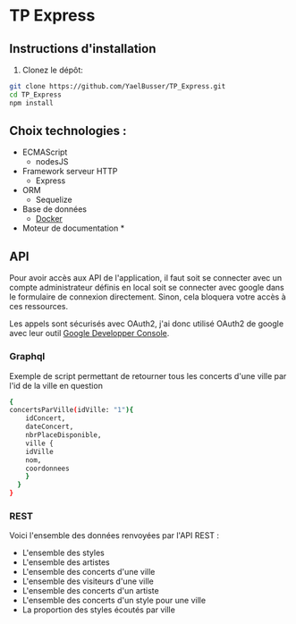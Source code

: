 # TP Express

## Instructions d'installation

1. Clonez le dépôt:

```bash
git clone https://github.com/YaelBusser/TP_Express.git
cd TP_Express
npm install

```

## Choix technologies :

* ECMAScript 
  * nodesJS
* Framework serveur HTTP
  * Express
* ORM
  * Sequelize
* Base de données
    * [Docker](https://github.com/clemFormation/BDD-liveAddict)
* Moteur de documentation
  * 

## API

Pour avoir accès aux API de l'application, il faut soit se connecter avec un compte administrateur définis en local soit
se connecter avec google dans le formulaire de connexion directement. Sinon, cela bloquera votre accès à ces ressources.

Les appels sont sécurisés avec OAuth2, j'ai donc utilisé OAuth2 de google avec leur
outil [Google Developper Console](https://console.cloud.google.com/project).

### Graphql

Exemple de script permettant de retourner tous les concerts d'une ville par l'id de la ville en question

```bash
{
concertsParVille(idVille: "1"){
    idConcert,
    dateConcert,
    nbrPlaceDisponible,
    ville {
    idVille
    nom,
    coordonnees
    }
  }
}
```

### REST

Voici l'ensemble des données renvoyées par l'API REST :

* L'ensemble des styles
* L'ensemble des artistes
* L'ensemble des concerts d'une ville
* L'ensemble des visiteurs d'une ville
* L'ensemble des concerts d'un artiste
* L'ensemble des concerts d'un style pour une ville
* La proportion des styles écoutés par ville